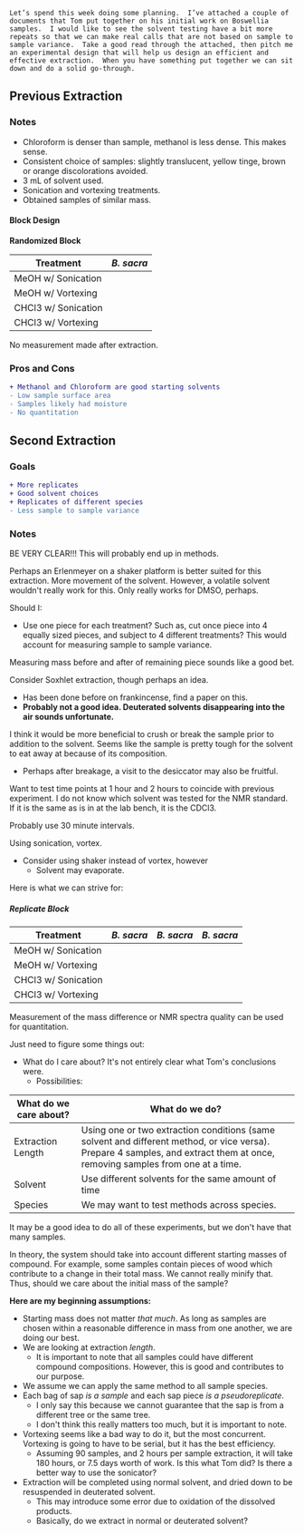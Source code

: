 ```
Let’s spend this week doing some planning.  I’ve attached a couple of documents that Tom put together on his initial work on Boswellia samples.  I would like to see the solvent testing have a bit more repeats so that we can make real calls that are not based on sample to sample variance.  Take a good read through the attached, then pitch me an experimental design that will help us design an efficient and effective extraction.  When you have something put together we can sit down and do a solid go-through.
```

## Previous Extraction

### Notes

- Chloroform is denser than sample, methanol is less dense. This makes sense.
- Consistent choice of samples: slightly translucent, yellow tinge, brown or orange discolorations avoided.
- 3 mL of solvent used. 
- Sonication and vortexing treatments.
- Obtained samples of similar mass.

#### Block Design

**Randomized Block**

| **Treatment**           | *B. sacra* |
| ------------------- | -------- |
| MeOH w/ Sonication  |          |
| MeOH w/ Vortexing   |          |
| CHCl3 w/ Sonication |          |
| CHCl3 w/ Vortexing  |          |

No measurement made after extraction.

### Pros and Cons

```diff
+ Methanol and Chloroform are good starting solvents
- Low sample surface area
- Samples likely had moisture
- No quantitation
```


## Second Extraction

### Goals

```diff
+ More replicates
+ Good solvent choices
+ Replicates of different species
- Less sample to sample variance
```

### Notes

BE VERY CLEAR!!! This will probably end up in methods.

Perhaps an Erlenmeyer on a shaker platform is better suited for this extraction. More movement of the solvent. However, a volatile solvent wouldn't really work for this. Only really works for DMSO, perhaps.

Should I:
- Use one piece for each treatment? Such as, cut once piece into 4 equally sized pieces, and subject to 4 different treatments?
This would account for measuring sample to sample variance.

Measuring mass before and after of remaining piece sounds like a good bet.

Consider Soxhlet extraction, though perhaps an idea.
- Has been done before on frankincense, find a paper on this.
- **Probably not a good idea. Deuterated solvents disappearing into the air sounds unfortunate.**

I think it would be more beneficial to crush or break the sample prior to addition to the solvent. Seems like the sample is pretty tough for the solvent to eat away at because of its composition.
- Perhaps after breakage, a visit to the desiccator may also be fruitful.

Want to test time points at 1 hour and 2 hours to coincide with previous experiment.
I do not know which solvent was tested for the NMR standard. If it is the same as is in at the lab bench, it is the CDCl3.

Probably use 30 minute intervals. 

Using sonication, vortex.
- Consider using shaker instead of vortex, however
	- Solvent may evaporate.

Here is what we can strive for:

##### Replicate Block
| **Treatment**       | *B. sacra* | *B. sacra* | *B. sacra* |
| ------------------- | ---------- | ---------- | ---------- |
| MeOH w/ Sonication  |            |            |            |
| MeOH w/ Vortexing   |            |            |            |
| CHCl3 w/ Sonication |            |            |            |
| CHCl3 w/ Vortexing  |            |            |            |

Measurement of the mass difference or NMR spectra quality can be used for quantitation.

Just need to figure some things out:
- What do I care about? It's not entirely clear what Tom's conclusions were.
	- Possibilities:

| What do we care about? | What do we do?                                                                                                                                                               |
| ---------------------- | ---------------------------------------------------------------------------------------------------------------------------------------------------------------------------- |
| Extraction Length      | Using one or two extraction conditions (same solvent and different method, or vice versa). Prepare 4 samples, and extract them at once, removing samples from one at a time. |
| Solvent                | Use different solvents for the same amount of time                                                                                                                           |
| Species                | We may want to test methods across species.                                                                                                                                  |
It may be a good idea to do all of these experiments, but we don't have that many samples.

In theory, the system should take into account different starting masses of compound. For example, some samples contain pieces of wood which contribute to a change in their total mass. We cannot really minify that. Thus, should we care about the initial mass of the sample?

**Here are my beginning assumptions:**
- Starting mass does not matter *that much*. As long as samples are chosen within a reasonable difference in mass from one another, we are doing our best.
- We are looking at extraction *length*. 
	- It is important to note that all samples could have different compound compositions. However, this is good and contributes to our purpose.
- We assume we can apply the same method to all sample species.
- Each bag of sap *is a sample* and each sap piece *is a pseudoreplicate*. 
	- I only say this because we cannot guarantee that the sap is from a different tree or the same tree.
	- I don't think this really matters too much, but it is important to note.
- Vortexing seems like a bad way to do it, but the most concurrent. Vortexing is going to have to be serial, but it has the best efficiency.
	- Assuming 90 samples, and 2 hours per sample extraction, it will take 180 hours, or 7.5 days worth of work. Is this what Tom did? Is there a better way to use the sonicator?
- Extraction will be completed using normal solvent, and dried down to be resuspended in deuterated solvent.
	- This may introduce some error due to oxidation of the dissolved products.
	- Basically, do we extract in normal or deuterated solvent?

